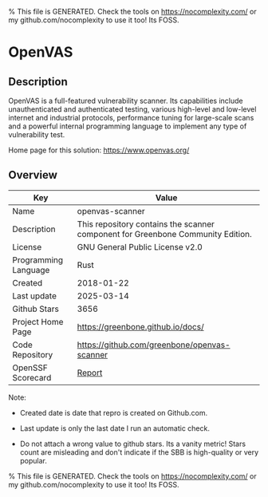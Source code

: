 
% This file is GENERATED. Check the tools on https://nocomplexity.com/ or my github.com/nocomplexity to use it too! Its FOSS. 

# OpenVAS

## Description 

OpenVAS is a full-featured vulnerability scanner. Its capabilities include unauthenticated and authenticated testing, various high-level and low-level internet and industrial protocols, performance tuning for large-scale scans and a powerful internal programming language to implement any type of vulnerability test.

Home page for this solution: https://www.openvas.org/ 

## Overview 

| Key | Value |
| --- | --- |
| Name | openvas-scanner |
| Description | This repository contains the scanner component for Greenbone Community Edition. |
| License | GNU General Public License v2.0 |
| Programming Language | Rust |
| Created | 2018-01-22 |
| Last update | 2025-03-14 |
| Github Stars | 3656 |
| Project Home Page | https://greenbone.github.io/docs/ |
| Code Repository | https://github.com/greenbone/openvas-scanner |
| OpenSSF Scorecard | [Report](https://securityscorecards.dev/viewer/?uri=github.com/greenbone/openvas-scanner) |

Note:
 - Created date is date that repro is created on Github.com. 

- Last update is only the last date I run an automatic check. 

- Do not attach a wrong value to github stars. Its a vanity metric! Stars count are misleading and 
don't indicate if the SBB is high-quality or very popular.

% This file is GENERATED. Check the tools on https://nocomplexity.com/ or my github.com/nocomplexity to use it too! Its FOSS. 


